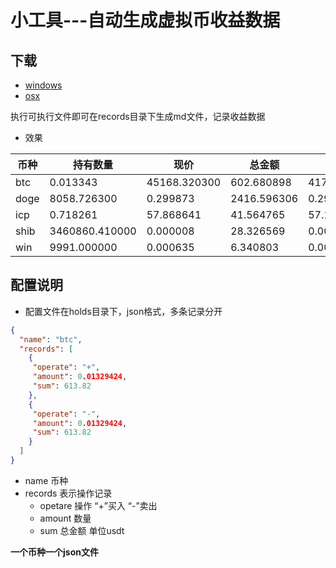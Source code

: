 # 小工具---自动生成虚拟币收益数据
## 下载
- [windows](https://github.com/K1ngram4/CoinRecord/releases/download/V1.0/CoinRecord_win.zip)
- [osx](https://github.com/K1ngram4/CoinRecord/releases/download/V1.0/CoinRecord_macos.zip)

执行可执行文件即可在records目录下生成md文件，记录收益数据

- 效果

| 币种 | 持有数量       | 现价         | 总金额      | 持仓均价     | 成本        | 利润      | 收益率 |
| ---- | -------------- | ------------ | ----------- | ------------ | ----------- | --------- | ------ |
| btc  | 0.013343       | 45168.320300 | 602.680898  | 41737.240501 | 556.900000  | 45.780898 | 8.22%  |
| doge | 8058.726300    | 0.299873     | 2416.596306 | 0.297150     | 2394.650000 | 21.946306 | 0.92%  |
| icp  | 0.718261       | 57.868641    | 41.564765   | 57.138036    | 41.040000   | 0.524765  | 1.28%  |
| shib | 3460860.410000 | 0.000008     | 28.326569   | 0.000008     | 28.240000   | 0.086569  | 0.31%  |
| win  | 9991.000000    | 0.000635     | 6.340803    | 0.000621     | 6.200000    | 0.140803  | 2.27%  |


## 配置说明
- 配置文件在holds目录下，json格式，多条记录分开
```json
{
  "name": "btc",
  "records": [
    {
     "operate": "+",
     "amount": 0.01329424,
     "sum": 613.82
    },
    {
     "operate": "-",
     "amount": 0.01329424,
     "sum": 613.82
    }
  ]
}
```
- name 币种
- records 表示操作记录
  - opetare 操作 “+”买入   “-”卖出
  - amount 数量
  - sum 总金额 单位usdt

**一个币种一个json文件**